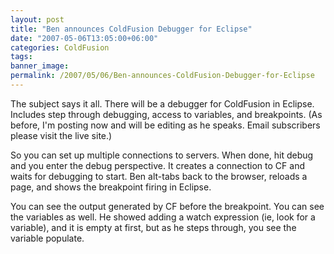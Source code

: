 ```yaml
---
layout: post
title: "Ben announces ColdFusion Debugger for Eclipse"
date: "2007-05-06T13:05:00+06:00"
categories: ColdFusion 
tags: 
banner_image: 
permalink: /2007/05/06/Ben-announces-ColdFusion-Debugger-for-Eclipse
---
```


The subject says it all. There will be a debugger for ColdFusion in Eclipse. Includes step through debugging, access to variables, and breakpoints. (As before, I'm posting now and will be editing as he speaks. Email subscribers please visit the live site.)

So you can set up multiple connections to servers. When done, hit debug and you enter the debug perspective. It creates a connection to CF and waits for debugging to start. Ben alt-tabs back to the browser, reloads a page, and shows the breakpoint firing in Eclipse. 

You can see the output generated by CF before the breakpoint. You can see the variables as well. He showed adding a watch expression (ie, look for a variable), and it is empty at first, but as he steps through, you see the variable populate.